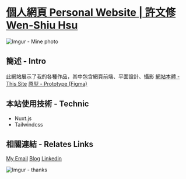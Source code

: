# [個人網頁 Personal Website | 許文修 Wen-Shiu Hsu](https://kevinshu1995.github.io/)

![Imgur - Mine photo](https://i.imgur.com/99z20VP.jpg)

## 簡述 - Intro
此網站展示了我的各種作品，其中包含網頁前端、平面設計、攝影
[網站本體 - This Site](https://kevinshu1995.github.io/)
[原型 - Prototype (Figma)](https://www.figma.com/proto/t4aL7iuyUCX05ewZraA95Z/Portfolio?page-id=0%3A1&node-id=2%3A9&viewport=258%2C357%2C0.17152492702007294&scaling=min-zoom)


## 本站使用技術 - Technic
- Nuxt.js
- Tailwindcss


## 相關連結 - Relates Links
[My Email](mailto:kevin.hsu.hws@gmail.com)
[Blog](https://kevinshu1995.github.io/blog/)
[Linkedin](https://www.linkedin.com/in/kevin-hws/)


![Imgur - thanks](https://media.giphy.com/media/l2R0eYcNq9rJUsVAA/giphy.gif)
